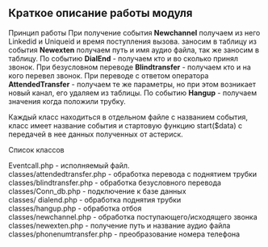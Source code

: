 ## Краткое описание работы модуля
Принцип работы
При получение события **Newchannel** получаем из него Linkedid и Uniqueid и время поступления вызова. заносим в таблицу из события **Newexten** получаем путь и имя аудио файла, так же заносим в таблицу.
По событию **DialEnd** - получаем кто и во сколько принял звонок.
При безусловном переводе **Blindtransfer** - получаем кто и на кого перевел звонок. При переводе с ответом оператора **AttendedTransfer** - получаем те же параметры, но при этом возникает новый канал, его удаляем из таблицы.
По событию **Hangup** - получаем значения когда положили трубку.

Каждый класс находиться в отдельном файле с названием события, класс имеет название события и стартовую функцию start($data) с передачей в нее данных полученных от астериск. 

Список классов

Eventcall.php  - исполняемый файл. <br>
classes/attendedtransfer.php  - обработка перевода с поднятием трубки<br>
classes/blindtransfer.php  - обработка безусловного перевода<br>
classes/Conn\_db.php  -  подключение к базе данных<br>
classes/ dialend.php  -  обработка поднятия трубки<br>
classes/hangup.php  -  обработка отбоя<br>
classes/newchannel.php  -  обработка поступающего/исходящего звонка<br>
classes/newexten.php  -  получение путь и название аудио файла<br>
classes/phonenumtransfer.php  - преобразование номера телефона
